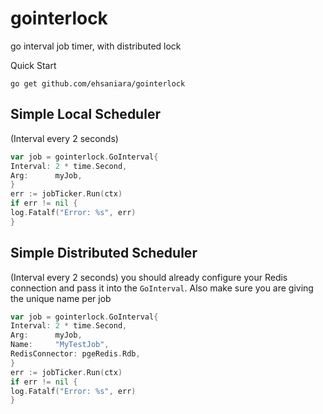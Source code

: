 # gointerlock

go interval job timer, with distributed lock

Quick Start

```shell
go get github.com/ehsaniara/gointerlock
```

## Simple Local Scheduler

(Interval every 2 seconds)

```go
var job = gointerlock.GoInterval{
Interval: 2 * time.Second,
Arg:      myJob,
}
err := jobTicker.Run(ctx)
if err != nil {
log.Fatalf("Error: %s", err)
}
```

## Simple Distributed Scheduler

(Interval every 2 seconds)
you should already configure your Redis connection and pass it into the `GoInterval`. Also make sure you are giving the
unique name per job

```go
var job = gointerlock.GoInterval{
Interval: 2 * time.Second,
Arg:      myJob,
Name:     "MyTestJob",
RedisConnector: pgeRedis.Rdb,
}
err := jobTicker.Run(ctx)
if err != nil {
log.Fatalf("Error: %s", err)
}
```